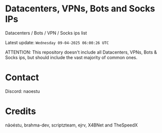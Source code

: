 # Datacenters, VPNs, Bots and Socks IPs
 
Datacenters / Bots / VPN / Socks ips list

Latest update: `Wednesday 09-04-2025 06:00:26 UTC` 

ATTENTION: This repository doesn't include all Datacenters, VPNs, Bots & Socks ips, 
but should include the vast majority of common ones.

# Contact
Discord: naoestu

# Credits
nãoéstu, brahma-dev, scriptzteam, ejrv, X4BNet and TheSpeedX

